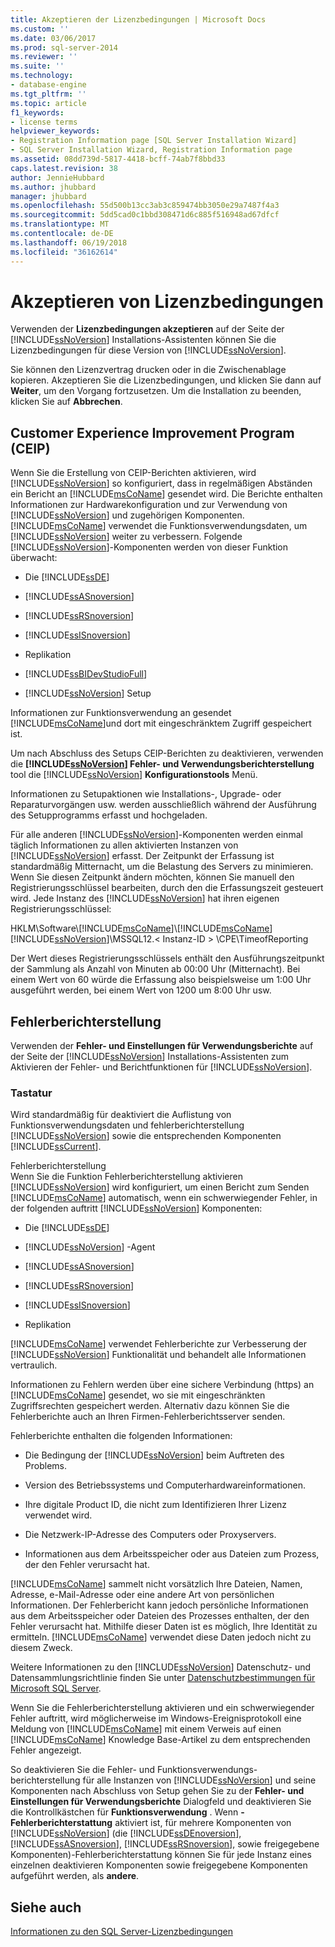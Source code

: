 ```yaml
---
title: Akzeptieren der Lizenzbedingungen | Microsoft Docs
ms.custom: ''
ms.date: 03/06/2017
ms.prod: sql-server-2014
ms.reviewer: ''
ms.suite: ''
ms.technology:
- database-engine
ms.tgt_pltfrm: ''
ms.topic: article
f1_keywords:
- license terms
helpviewer_keywords:
- Registration Information page [SQL Server Installation Wizard]
- SQL Server Installation Wizard, Registration Information page
ms.assetid: 08dd739d-5817-4418-bcff-74ab7f8bbd33
caps.latest.revision: 38
author: JennieHubbard
ms.author: jhubbard
manager: jhubbard
ms.openlocfilehash: 55d500b13cc3ab3c859474bb3050e29a7487f4a3
ms.sourcegitcommit: 5dd5cad0c1bbd308471d6c885f516948ad67dfcf
ms.translationtype: MT
ms.contentlocale: de-DE
ms.lasthandoff: 06/19/2018
ms.locfileid: "36162614"
---
```

# <a name="accept-license-terms"></a>Akzeptieren von Lizenzbedingungen
  Verwenden der **Lizenzbedingungen akzeptieren** auf der Seite der [!INCLUDE[ssNoVersion](../../includes/ssnoversion-md.md)] Installations-Assistenten können Sie die Lizenzbedingungen für diese Version von [!INCLUDE[ssNoVersion](../../includes/ssnoversion-md.md)].  
  
 Sie können den Lizenzvertrag drucken oder in die Zwischenablage kopieren. Akzeptieren Sie die Lizenzbedingungen, und klicken Sie dann auf **Weiter**, um den Vorgang fortzusetzen. Um die Installation zu beenden, klicken Sie auf **Abbrechen**.  
  
## <a name="customer-experience-improvement-program-ceip"></a>Customer Experience Improvement Program (CEIP)  
 Wenn Sie die Erstellung von CEIP-Berichten aktivieren, wird [!INCLUDE[ssNoVersion](../../includes/ssnoversion-md.md)] so konfiguriert, dass in regelmäßigen Abständen ein Bericht an [!INCLUDE[msCoName](../../includes/msconame-md.md)] gesendet wird. Die Berichte enthalten Informationen zur Hardwarekonfiguration und zur Verwendung von [!INCLUDE[ssNoVersion](../../includes/ssnoversion-md.md)] und zugehörigen Komponenten. [!INCLUDE[msCoName](../../includes/msconame-md.md)] verwendet die Funktionsverwendungsdaten, um [!INCLUDE[ssNoVersion](../../includes/ssnoversion-md.md)] weiter zu verbessern. Folgende [!INCLUDE[ssNoVersion](../../includes/ssnoversion-md.md)]-Komponenten werden von dieser Funktion überwacht:  
  
-   Die [!INCLUDE[ssDE](../../includes/ssde-md.md)]  
  
-   [!INCLUDE[ssASnoversion](../../includes/ssasnoversion-md.md)]  
  
-   [!INCLUDE[ssRSnoversion](../../includes/ssrsnoversion-md.md)]  
  
-   [!INCLUDE[ssISnoversion](../../includes/ssisnoversion-md.md)]  
  
-   Replikation  
  
-   [!INCLUDE[ssBIDevStudioFull](../../includes/ssbidevstudiofull-md.md)]  
  
-   [!INCLUDE[ssNoVersion](../../includes/ssnoversion-md.md)] Setup  
  
 Informationen zur Funktionsverwendung an gesendet [!INCLUDE[msCoName](../../includes/msconame-md.md)]und dort mit eingeschränktem Zugriff gespeichert ist.  
  
 Um nach Abschluss des Setups CEIP-Berichten zu deaktivieren, verwenden die  **[!INCLUDE[ssNoVersion](../../includes/ssnoversion-md.md)] Fehler- und Verwendungsberichterstellung** tool die [!INCLUDE[ssNoVersion](../../includes/ssnoversion-md.md)] **Konfigurationstools** Menü.  
  
 Informationen zu Setupaktionen wie Installations-, Upgrade- oder Reparaturvorgängen usw. werden ausschließlich während der Ausführung des Setupprogramms erfasst und hochgeladen.  
  
 Für alle anderen [!INCLUDE[ssNoVersion](../../includes/ssnoversion-md.md)]-Komponenten werden einmal täglich Informationen zu allen aktivierten Instanzen von [!INCLUDE[ssNoVersion](../../includes/ssnoversion-md.md)] erfasst. Der Zeitpunkt der Erfassung ist standardmäßig Mitternacht, um die Belastung des Servers zu minimieren. Wenn Sie diesen Zeitpunkt ändern möchten, können Sie manuell den Registrierungsschlüssel bearbeiten, durch den die Erfassungszeit gesteuert wird. Jede Instanz des [!INCLUDE[ssNoVersion](../../includes/ssnoversion-md.md)] hat ihren eigenen Registrierungsschlüssel:  
  
 HKLM\Software\\[!INCLUDE[msCoName](../../includes/msconame-md.md)]\\[!INCLUDE[msCoName](../../includes/msconame-md.md)][!INCLUDE[ssNoVersion](../../includes/ssnoversion-md.md)]\MSSQL12.\< Instanz-ID > \CPE\TimeofReporting  
  
 Der Wert dieses Registrierungsschlüssels enthält den Ausführungszeitpunkt der Sammlung als Anzahl von Minuten ab 00:00 Uhr (Mitternacht). Bei einem Wert von 60 würde die Erfassung also beispielsweise um 1:00 Uhr ausgeführt werden, bei einem Wert von 1200 um 8:00 Uhr usw.  
  
## <a name="error-reporting"></a>Fehlerberichterstellung  
 Verwenden der **Fehler- und Einstellungen für Verwendungsberichte** auf der Seite der [!INCLUDE[ssNoVersion](../../includes/ssnoversion-md.md)] Installations-Assistenten zum Aktivieren der Fehler- und Berichtfunktionen für [!INCLUDE[ssNoVersion](../../includes/ssnoversion-md.md)].  
  
### <a name="options"></a>Tastatur  
 Wird standardmäßig für deaktiviert die Auflistung von Funktionsverwendungsdaten und fehlerberichterstellung [!INCLUDE[ssNoVersion](../../includes/ssnoversion-md.md)] sowie die entsprechenden Komponenten [!INCLUDE[ssCurrent](../../includes/sscurrent-md.md)].  
  
 Fehlerberichterstellung  
 Wenn Sie die Funktion Fehlerberichterstellung aktivieren [!INCLUDE[ssNoVersion](../../includes/ssnoversion-md.md)] wird konfiguriert, um einen Bericht zum Senden [!INCLUDE[msCoName](../../includes/msconame-md.md)] automatisch, wenn ein schwerwiegender Fehler, in der folgenden auftritt [!INCLUDE[ssNoVersion](../../includes/ssnoversion-md.md)] Komponenten:  
  
-   Die [!INCLUDE[ssDE](../../includes/ssde-md.md)]  
  
-   [!INCLUDE[ssNoVersion](../../includes/ssnoversion-md.md)] -Agent  
  
-   [!INCLUDE[ssASnoversion](../../includes/ssasnoversion-md.md)]  
  
-   [!INCLUDE[ssRSnoversion](../../includes/ssrsnoversion-md.md)]  
  
-   [!INCLUDE[ssISnoversion](../../includes/ssisnoversion-md.md)]  
  
-   Replikation  
  
 [!INCLUDE[msCoName](../../includes/msconame-md.md)] verwendet Fehlerberichte zur Verbesserung der [!INCLUDE[ssNoVersion](../../includes/ssnoversion-md.md)] Funktionalität und behandelt alle Informationen vertraulich.  
  
 Informationen zu Fehlern werden über eine sichere Verbindung (https) an [!INCLUDE[msCoName](../../includes/msconame-md.md)] gesendet, wo sie mit eingeschränkten Zugriffsrechten gespeichert werden. Alternativ dazu können Sie die Fehlerberichte auch an Ihren Firmen-Fehlerberichtsserver senden.  
  
 Fehlerberichte enthalten die folgenden Informationen:  
  
-   Die Bedingung der [!INCLUDE[ssNoVersion](../../includes/ssnoversion-md.md)] beim Auftreten des Problems.  
  
-   Version des Betriebssystems und Computerhardwareinformationen.  
  
-   Ihre digitale Product ID, die nicht zum Identifizieren Ihrer Lizenz verwendet wird.  
  
-   Die Netzwerk-IP-Adresse des Computers oder Proxyservers.  
  
-   Informationen aus dem Arbeitsspeicher oder aus Dateien zum Prozess, der den Fehler verursacht hat.  
  
 [!INCLUDE[msCoName](../../includes/msconame-md.md)] sammelt nicht vorsätzlich Ihre Dateien, Namen, Adresse, e-Mail-Adresse oder eine andere Art von persönlichen Informationen. Der Fehlerbericht kann jedoch persönliche Informationen aus dem Arbeitsspeicher oder Dateien des Prozesses enthalten, der den Fehler verursacht hat. Mithilfe dieser Daten ist es möglich, Ihre Identität zu ermitteln. [!INCLUDE[msCoName](../../includes/msconame-md.md)] verwendet diese Daten jedoch nicht zu diesem Zweck.  
  
 Weitere Informationen zu den [!INCLUDE[ssNoVersion](../../includes/ssnoversion-md.md)] Datenschutz- und Datensammlungsrichtlinie finden Sie unter [Datenschutzbestimmungen für Microsoft SQL Server](../../../2014/getting-started/microsoft-sql-server-privacy-statement.md).  
  
 Wenn Sie die Fehlerberichterstellung aktivieren und ein schwerwiegender Fehler auftritt, wird möglicherweise im Windows-Ereignisprotokoll eine Meldung von [!INCLUDE[msCoName](../../includes/msconame-md.md)] mit einem Verweis auf einen [!INCLUDE[msCoName](../../includes/msconame-md.md)] Knowledge Base-Artikel zu dem entsprechenden Fehler angezeigt.  
  
 So deaktivieren Sie die Fehler- und Funktionsverwendungs-berichterstellung für alle Instanzen von [!INCLUDE[ssNoVersion](../../includes/ssnoversion-md.md)] und seine Komponenten nach Abschluss von Setup gehen Sie zu der **Fehler- und Einstellungen für Verwendungsberichte** Dialogfeld und deaktivieren Sie die Kontrollkästchen für **Funktionsverwendung** . Wenn **-Fehlerberichterstattung** aktiviert ist, für mehrere Komponenten von [!INCLUDE[ssNoVersion](../../includes/ssnoversion-md.md)] (die [!INCLUDE[ssDEnoversion](../../includes/ssdenoversion-md.md)], [!INCLUDE[ssASnoversion](../../includes/ssasnoversion-md.md)], [!INCLUDE[ssRSnoversion](../../includes/ssrsnoversion-md.md)], sowie freigegebene Komponenten)-Fehlerberichterstattung können Sie für jede Instanz eines einzelnen deaktivieren Komponenten sowie freigegebene Komponenten aufgeführt werden, als **andere**.  
  
## <a name="see-also"></a>Siehe auch  
 [Informationen zu den SQL Server-Lizenzbedingungen](../../../2014/getting-started/about-the-sql-server-license-terms.md)  
  
  